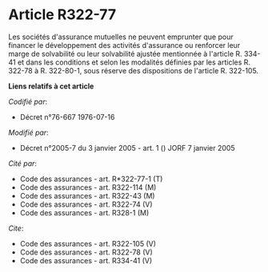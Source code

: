 # Article R322-77

Les sociétés d'assurance mutuelles ne peuvent emprunter que pour financer le développement des activités d'assurance ou
renforcer leur marge de solvabilité ou leur solvabilité ajustée mentionnée à l'article R. 334-41 et dans les conditions et
selon les modalités définies par les articles R. 322-78 à R. 322-80-1, sous réserve des dispositions de l'article R. 322-105.

**Liens relatifs à cet article**

_Codifié par_:

  - Décret n°76-667 1976-07-16

_Modifié par_:

  - Décret n°2005-7 du 3 janvier 2005 - art. 1 () JORF 7 janvier 2005

_Cité par_:

  - Code des assurances - art. R*322-77-1 (T)
  - Code des assurances - art. R322-114 (M)
  - Code des assurances - art. R322-43 (M)
  - Code des assurances - art. R322-74 (V)
  - Code des assurances - art. R328-1 (M)

_Cite_:

  - Code des assurances - art. R322-105 (V)
  - Code des assurances - art. R322-78 (V)
  - Code des assurances - art. R334-41 (V)
